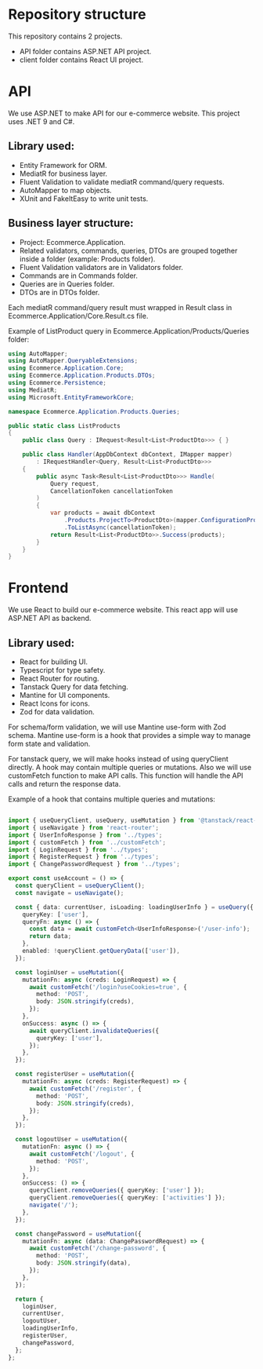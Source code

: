 # Repository structure

This repository contains 2 projects.
- API folder contains ASP.NET API project.
- client folder contains React UI project.

# API

We use ASP.NET to make API for our e-commerce website. This project uses .NET 9 and C#.

## Library used:

-   Entity Framework for ORM.
-   MediatR for business layer.
-   Fluent Validation to validate mediatR command/query requests.
-   AutoMapper to map objects.
-   XUnit and FakeItEasy to write unit tests.

## Business layer structure:

-   Project: Ecommerce.Application.
-   Related validators, commands, queries, DTOs are grouped together inside a folder (example: Products folder).
-   Fluent Validation validators are in Validators folder.
-   Commands are in Commands folder.
-   Queries are in Queries folder.
-   DTOs are in DTOs folder.

Each mediatR command/query result must wrapped in Result class in Ecommerce.Application/Core.Result.cs file.

Example of ListProduct query in Ecommerce.Application/Products/Queries folder:

```C#
using AutoMapper;
using AutoMapper.QueryableExtensions;
using Ecommerce.Application.Core;
using Ecommerce.Application.Products.DTOs;
using Ecommerce.Persistence;
using MediatR;
using Microsoft.EntityFrameworkCore;

namespace Ecommerce.Application.Products.Queries;

public static class ListProducts
{
    public class Query : IRequest<Result<List<ProductDto>>> { }

    public class Handler(AppDbContext dbContext, IMapper mapper)
        : IRequestHandler<Query, Result<List<ProductDto>>>
    {
        public async Task<Result<List<ProductDto>>> Handle(
            Query request,
            CancellationToken cancellationToken
        )
        {
            var products = await dbContext
                .Products.ProjectTo<ProductDto>(mapper.ConfigurationProvider)
                .ToListAsync(cancellationToken);
            return Result<List<ProductDto>>.Success(products);
        }
    }
}

```

# Frontend

We use React to build our e-commerce website. This react app will use ASP.NET API as backend.

## Library used:
- React for building UI.
- Typescript for type safety.
- React Router for routing.
- Tanstack Query for data fetching.
- Mantine for UI components.
- React Icons for icons.
- Zod for data validation.

For schema/form validation, we will use Mantine use-form with Zod schema. Mantine use-form is a hook that provides a simple way to manage form state and validation.

For tanstack query, we will make hooks instead of using queryClient directly. A hook may contain multiple queries or mutations. Also we will use customFetch function to make API calls. This function will handle the API calls and return the response data.

Example of a hook that contains multiple queries and mutations:

```typescript

import { useQueryClient, useQuery, useMutation } from '@tanstack/react-query';
import { useNavigate } from 'react-router';
import { UserInfoResponse } from '../types';
import { customFetch } from '../customFetch';
import { LoginRequest } from '../types';
import { RegisterRequest } from '../types';
import { ChangePasswordRequest } from '../types';

export const useAccount = () => {
  const queryClient = useQueryClient();
  const navigate = useNavigate();

  const { data: currentUser, isLoading: loadingUserInfo } = useQuery({
    queryKey: ['user'],
    queryFn: async () => {
      const data = await customFetch<UserInfoResponse>('/user-info');
      return data;
    },
    enabled: !queryClient.getQueryData(['user']),
  });

  const loginUser = useMutation({
    mutationFn: async (creds: LoginRequest) => {
      await customFetch('/login?useCookies=true', {
        method: 'POST',
        body: JSON.stringify(creds),
      });
    },
    onSuccess: async () => {
      await queryClient.invalidateQueries({
        queryKey: ['user'],
      });
    },
  });

  const registerUser = useMutation({
    mutationFn: async (creds: RegisterRequest) => {
      await customFetch('/register', {
        method: 'POST',
        body: JSON.stringify(creds),
      });
    },
  });

  const logoutUser = useMutation({
    mutationFn: async () => {
      await customFetch('/logout', {
        method: 'POST',
      });
    },
    onSuccess: () => {
      queryClient.removeQueries({ queryKey: ['user'] });
      queryClient.removeQueries({ queryKey: ['activities'] });
      navigate('/');
    },
  });

  const changePassword = useMutation({
    mutationFn: async (data: ChangePasswordRequest) => {
      await customFetch('/change-password', {
        method: 'POST',
        body: JSON.stringify(data),
      });
    },
  });

  return {
    loginUser,
    currentUser,
    logoutUser,
    loadingUserInfo,
    registerUser,
    changePassword,
  };
};
```
